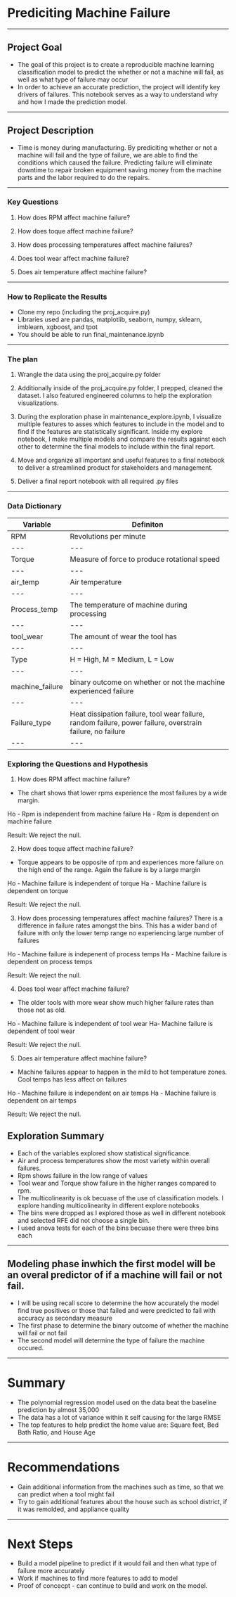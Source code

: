 # Prediciting Machine Failure

--- 

## Project Goal 

- The goal of this project is to create a reproducible  machine learning classification model to predict the whether or not a machine will fail, as well as what type of failure may occur 
- In order to achieve an accurate prediction, the project will identify key drivers of failures. This notebook serves as a way to understand why and how I made the prediction model.

---

## Project Description

-  Time is money during manufacturing. By prediciting whether or not a machine will fail and the type of failure, we are able to find the conditions which caused the failure. Predicting failure will eliminate downtime to repair broken equipment saving money from the machine parts and the labor required to do the repairs.

---

### Key Questions

1. How does RPM affect machine failure?

2. How does toque affect machine failure?

3. How does processing temperatures affect machine failures?

4. Does tool wear affect machine failure?

5. Does air temperature affect machine failure?


---

### How to Replicate the Results


- Clone my repo (including the proj_acquire.py)
- Libraries used are pandas, matplotlib, seaborn, numpy, sklearn, imblearn, xgboost, and tpot
- You should be able to run final_maintenance.ipynb

---

### The plan

1. Wrangle the data using the proj_acquire.py folder 
    
2. Additionally inside of the proj_acquire.py folder, I prepped, cleaned the dataset.  I also featured engineered columns to help the exploration visualizations. 
3. During the exploration phase in maintenance_explore.ipynb, I visualize multiple features to asses which features to include in the model and to find if the features are statistically significant. Inside my explore notebook, I make multiple models and compare the results against each other to determine the final models to include within the final report.
4. Move and organize all important and useful features to a final notebook to deliver a streamlined product for stakeholders and management.  
5. Deliver a final report notebook with all required .py files

---

### Data Dictionary

Variable | Definiton | 
--- | --- | 
RPM | Revolutions per minute |
--- | --- | 
Torque | Measure of force to produce rotational speed |
--- | --- | 
air_temp | Air temperature |
--- | --- | 
Process_temp | The temperature of machine during processing |
--- | --- | 
tool_wear | The amount of wear the tool has  |
--- | --- | 
Type | H = High, M = Medium, L = Low | 
--- | --- | 
machine_failure | binary outcome on whether or not the machine experienced failure |
--- | --- | 
Failure_type | Heat dissipation failure, tool wear failure, random failure, power failure, overstrain failure, no failure|
--- | --- | 




### Exploring the Questions and Hypothesis


1. How does RPM affect machine failure?
- The chart shows that lower rpms experience the most failures by a wide margin.

Ho - Rpm is independent from machine failure
Ha - Rpm is dependent on machine failure

Result: We reject the null.

2. How does toque affect machine failure?
- Torque appears to be opposite of rpm and experiences more failure on the high end of the range. Again the failure is by a large margin

Ho - Machine failure is independent of torque
Ha - Machine failure is dependent on torque

Result: We reject the null.

3. How does processing temperatures affect machine failures?
There is a difference in failure rates amongst the bins. This has a wider band of failure with only the lower temp range no experiencing large number of failures

Ho - Machine failure is indepenent of process temps
Ha - Machine failure is dependent on process temps

Result: We reject the null.

4. Does tool wear affect machine failure?
- The older tools with more wear show much higher failure rates than those not as old. 

Ho - Machine failure is independent of tool wear
Ha- Machine failure is dependent of tool wear

Result: We reject the null.


5. Does air temperature affect machine failure?
- Machine failures appear to happen in the mild to hot temperature zones. Cool temps has less affect on failures

Ho - Machine failure is independent on air temps
Ha - Machine failure is dependent on air temps

Result: We reject the null. 







## Exploration Summary
- Each of the variables explored show statistical significance. 
- Air and process temperatures show the most variety within overall failures. 
- Rpm shows failure in the low range of values
- Tool wear and Torque show failure in the higher ranges compared to rpm.
- The multicolinearity is ok becuase of the use of classification models. I explore handing multicolinearity in different explore notebooks
- The bins were dropped as I explored those as well in different notebook and selected RFE did not choose a single bin.
- I used anova tests for each of the bins becuase there were three bins each
---
## Modeling phase inwhich the first model will be an overal predictor of if a machine will fail or not fail. 
- I will be using recall score to determine the how accurately the model find true positives or those that failed and were predicted to fail with accuracy as secondary measure
- The first phase to determine the binary outcome of whether the machine will fail or not fail
- The second model will determine the type of failure the machine occured. 
--- 

# Summary
* The polynomial regression model used on the data beat the baseline prediction by almost 35,000
* The data has a lot of variance within it self causing for the large RMSE
* The top features to help predict the home value are: Square feet, Bed Bath Ratio, and House Age

---
# Recommendations
* Gain additional information from the machines such as time, so that we can predict when a tool might fail 
* Try to gain additional features about the house such as school district, if it was remolded, and appliance quality 
---
# Next Steps
* Build a model pipeline to predict if it would fail and then what type of failure more accurately
* Work if machines to find more features to add to model
* Proof of concecpt - can continue to build and work on the model. 